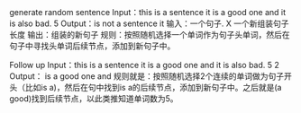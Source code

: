 generate random sentence
Input：this is a sentence it is a good one and it is also bad.
5
Output：is not a sentence it
输入：一个句子. Χ
一个新组装句子长度
输出：组装的新句子
规则：按照随机选择一个单词作为句子头单词，然后在句子中寻找头单词后续节点，添加到新句子中。


Follow up
Input：this is a sentence it is a good one and it is also bad.
5 2
Output： is a good one and
规则就是：按照随机选择2个连续的单词做为句子开头（比如is a)，然后在句中找到is a的后续节点，添加到新句子中。之后就是(a good)找到后续节点，以此类推知道单词数为5。